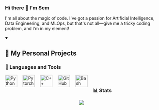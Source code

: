 ### Hi there 👋 I'm Sem

I'm all about the magic of code. I've got a passion for Artificial Intelligence, Data Engineering, and MLOps,
but that's not all—give me a tricky coding problem, and I'm in my element!

<details open> 
  <summary><h2>📕 My Personal Projects</h2></summary>

</details>

### 🧰 Languages and Tools

<img align="left" alt="Python" width="40px" style="padding-right:15px;" src="https://cdn.jsdelivr.net/gh/devicons/devicon@latest/icons/python/python-original.svg" />
<img align="left" alt="Pytorch" width="40px" style="padding-right:15px;" src="https://cdn.jsdelivr.net/gh/devicons/devicon@latest/icons/pytorch/pytorch-original-wordmark.svg" />       
<img align="left" alt="C++" width="40px" style="padding-right:15px;" src="https://cdn.jsdelivr.net/gh/devicons/devicon/icons/cplusplus/cplusplus-line.svg" />
<img align="left" alt="GitHub" width="40px" style="padding-right:15px;" src="https://cdn.jsdelivr.net/gh/devicons/devicon/icons/github/github-original.svg" />
<img align="left" alt="Bash" width="40px" style="padding-right:15px;" src="https://cdn.jsdelivr.net/gh/devicons/devicon/icons/bash/bash-original.svg" />
<br />

### 📊 Stats

<p align="center">
  <a href="https://github.com/SemUijen/?tab=repositories">
    <img src="https://github-readme-stats.zohan.tech/api/top-langs/?username=SemUijen&layout=compact&exclude_repo=SemUijen.github.io&hide=jupyter%20notebook"/>
  </a>
</p>
